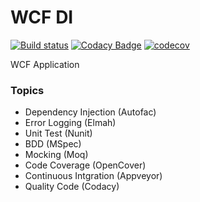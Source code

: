 # WCF DI
[![Build status](https://ci.appveyor.com/api/projects/status/i3fjcwmk4656fne9?svg=true)](https://ci.appveyor.com/project/giansalex/wcf-dependency-injection) 
[![Codacy Badge](https://api.codacy.com/project/badge/Grade/0be4b9f70fe4474aae1e4f236f62c37c)](https://www.codacy.com/app/giansalex/wcf-dependency-injection?utm_source=github.com&amp;utm_medium=referral&amp;utm_content=giansalex/wcf-dependency-injection&amp;utm_campaign=Badge_Grade)
[![codecov](https://codecov.io/gh/giansalex/wcf-dependency-injection/branch/master/graph/badge.svg)](https://codecov.io/gh/giansalex/wcf-dependency-injection)
    
WCF Application

### Topics
- Dependency Injection (Autofac)
- Error Logging (Elmah)
- Unit Test (Nunit)
- BDD (MSpec)
- Mocking  (Moq)
- Code Coverage (OpenCover)
- Continuous Intgration (Appveyor)
- Quality Code (Codacy)